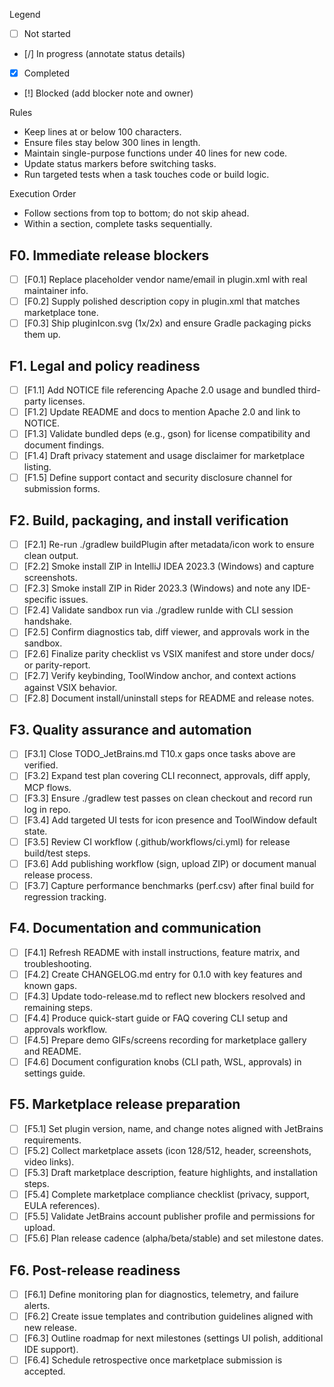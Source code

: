 Legend
- [ ] Not started
- [/] In progress (annotate status details)
- [x] Completed
- [!] Blocked (add blocker note and owner)

Rules
- Keep lines at or below 100 characters.
- Ensure files stay below 300 lines in length.
- Maintain single-purpose functions under 40 lines for new code.
- Update status markers before switching tasks.
- Run targeted tests when a task touches code or build logic.

Execution Order
- Follow sections from top to bottom; do not skip ahead.
- Within a section, complete tasks sequentially.

## F0. Immediate release blockers
- [ ] [F0.1] Replace placeholder vendor name/email in plugin.xml with real maintainer info.
- [ ] [F0.2] Supply polished description copy in plugin.xml that matches marketplace tone.
- [ ] [F0.3] Ship pluginIcon.svg (1x/2x) and ensure Gradle packaging picks them up.

## F1. Legal and policy readiness
- [ ] [F1.1] Add NOTICE file referencing Apache 2.0 usage and bundled third-party licenses.
- [ ] [F1.2] Update README and docs to mention Apache 2.0 and link to NOTICE.
- [ ] [F1.3] Validate bundled deps (e.g., gson) for license compatibility and document findings.
- [ ] [F1.4] Draft privacy statement and usage disclaimer for marketplace listing.
- [ ] [F1.5] Define support contact and security disclosure channel for submission forms.

## F2. Build, packaging, and install verification
- [ ] [F2.1] Re-run ./gradlew buildPlugin after metadata/icon work to ensure clean output.
- [ ] [F2.2] Smoke install ZIP in IntelliJ IDEA 2023.3 (Windows) and capture screenshots.
- [ ] [F2.3] Smoke install ZIP in Rider 2023.3 (Windows) and note any IDE-specific issues.
- [ ] [F2.4] Validate sandbox run via ./gradlew runIde with CLI session handshake.
- [ ] [F2.5] Confirm diagnostics tab, diff viewer, and approvals work in the sandbox.
- [ ] [F2.6] Finalize parity checklist vs VSIX manifest and store under docs/ or parity-report.
- [ ] [F2.7] Verify keybinding, ToolWindow anchor, and context actions against VSIX behavior.
- [ ] [F2.8] Document install/uninstall steps for README and release notes.

## F3. Quality assurance and automation
- [ ] [F3.1] Close TODO_JetBrains.md T10.x gaps once tasks above are verified.
- [ ] [F3.2] Expand test plan covering CLI reconnect, approvals, diff apply, MCP flows.
- [ ] [F3.3] Ensure ./gradlew test passes on clean checkout and record run log in repo.
- [ ] [F3.4] Add targeted UI tests for icon presence and ToolWindow default state.
- [ ] [F3.5] Review CI workflow (.github/workflows/ci.yml) for release build/test steps.
- [ ] [F3.6] Add publishing workflow (sign, upload ZIP) or document manual release process.
- [ ] [F3.7] Capture performance benchmarks (perf.csv) after final build for regression tracking.

## F4. Documentation and communication
- [ ] [F4.1] Refresh README with install instructions, feature matrix, and troubleshooting.
- [ ] [F4.2] Create CHANGELOG.md entry for 0.1.0 with key features and known gaps.
- [ ] [F4.3] Update todo-release.md to reflect new blockers resolved and remaining steps.
- [ ] [F4.4] Produce quick-start guide or FAQ covering CLI setup and approvals workflow.
- [ ] [F4.5] Prepare demo GIFs/screens recording for marketplace gallery and README.
- [ ] [F4.6] Document configuration knobs (CLI path, WSL, approvals) in settings guide.

## F5. Marketplace release preparation
- [ ] [F5.1] Set plugin version, name, and change notes aligned with JetBrains requirements.
- [ ] [F5.2] Collect marketplace assets (icon 128/512, header, screenshots, video links).
- [ ] [F5.3] Draft marketplace description, feature highlights, and installation steps.
- [ ] [F5.4] Complete marketplace compliance checklist (privacy, support, EULA references).
- [ ] [F5.5] Validate JetBrains account publisher profile and permissions for upload.
- [ ] [F5.6] Plan release cadence (alpha/beta/stable) and set milestone dates.

## F6. Post-release readiness
- [ ] [F6.1] Define monitoring plan for diagnostics, telemetry, and failure alerts.
- [ ] [F6.2] Create issue templates and contribution guidelines aligned with new release.
- [ ] [F6.3] Outline roadmap for next milestones (settings UI polish, additional IDE support).
- [ ] [F6.4] Schedule retrospective once marketplace submission is accepted.
